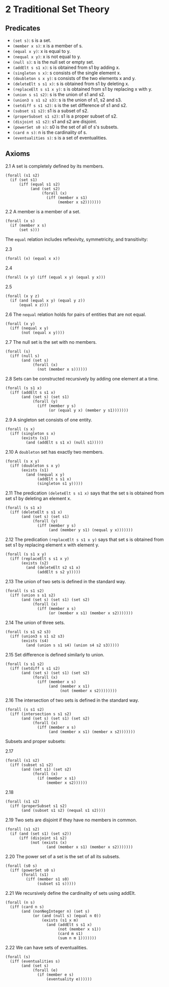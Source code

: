 # 2 Traditional Set Theory

## Predicates

- `(set s)`: s is a set.
- `(member x s)`: x is a member of s.
- `(equal x y)`: x is equal to y.
- `(nequal x y)`: x is not equal to y.
- `(null s)`: s is the null set or empty set.
- `(addElt s s1 x)`: s is obtained from s1 by adding x.
- `(singleton s x)`: s consists of the single element x.
- `(doubleton s x y)`: s consists of the two elements x and y.
- `(deleteElt s s1 x)`: s is obtained from s1 by deleting x.
- `(replaceElt s s1 x y)`: s is obtained from s1 by replacing x with y.
- `(union s s1 s2)`: s is the union of s1 and s2.
- `(union3 s s1 s2 s3)`: s is the union of s1, s2 and s3.
- `(setdiff s s1 s2)`: s is the set difference of s1 and s2.
- `(subset s1 s2)`: s1 is a subset of s2.
- `(properSubset s1 s2)`: s1 is a proper subset of s2.
- `(disjoint s1 s2)`: s1 and s2 are disjoint.
- `(powerSet s0 s)`: s0 is the set of all of s's subsets.
- `(card n s)`: n is the cardinality of s.
- `(eventualities s)`: s is a set of eventualities.


## Axioms

2.1 A set is completely defined by its members.

```
(forall (s1 s2)
  (if (set s1)
      (iff (equal s1 s2)
           (and (set s2)
                (forall (x)
                  (iff (member x s1)
                       (member x s2)))))))
```

2.2 A member is a member of a set.

```
(forall (x s)
  (if (member x s)
      (set s)))
```

The `equal` relation includes reflexivity, symmetricity, and transitivity:

2.3
```
(forall (x) (equal x x))
```

2.4
```
(forall (x y) (iff (equal x y) (equal y x)))
```

2.5
```
(forall (x y z)
  (if (and (equal x y) (equal y z))
      (equal x z)))
```

2.6 The `nequal` relation holds for pairs of entities that are not equal.

```
(forall (x y)
  (iff (nequal x y)
       (not (equal x y))))
```

2.7 The null set is the set with no members.

```
(forall (s)
  (iff (null s)
       (and (set s)
            (forall (x)
              (not (member x s))))))
```

2.8 Sets can be constructed recursively by adding one element at a time.

```
(forall (s s1 x)
  (iff (addElt s s1 x)
       (and (set s) (set s1)
            (forall (y)
              (iff (member y s)
                   (or (equal y x) (member y s1)))))))
```

2.9 A singleton set consists of one entity.

```
(forall (s x)
  (iff (singleton s x)
       (exists (s1)
         (and (addElt s s1 x) (null s1)))))
```

2.10 A `doubleton` set has exactly two members.

```
(forall (s x y)
  (iff (doubleton s x y)
       (exists (s1)
         (and (nequal x y)
              (addElt s s1 x)
              (singleton s1 y)))))
```

2.11 The predication `(deleteElt s s1 x)` says that the set s is obtained
from set s1 by deleting an element x.

```
(forall (s s1 x)
  (iff (deleteElt s s1 x)
       (and (set s) (set s1)
            (forall (y)
              (iff (member y s)
                   (and (member y s1) (nequal y x)))))))
```

2.12 The predication `(replaceElt s s1 x y)` says that set s is obtained
from set s1 by replacing element x with element y.

```
(forall (s s1 x y)
  (iff (replaceElt s s1 x y)
       (exists (s2)
         (and (deleteElt s2 s1 x)
              (addElt s s2 y)))))
```

2.13 The union of two sets is defined in the standard way.

```
(forall (s s1 s2)
  (iff (union s s1 s2)
       (and (set s) (set s1) (set s2)
            (forall (x)
              (iff (member x s)
                   (or (member x s1) (member x s2)))))))
```

2.14 The union of three sets.

```
(forall (s s1 s2 s3)
  (iff (union3 s s1 s2 s3)
       (exists (s4)
         (and (union s s1 s4) (union s4 s2 s3)))))
```

2.15 Set difference is defined similarly to union.

```
(forall (s s1 s2)
  (iff (setdiff s s1 s2)
       (and (set s) (set s1) (set s2)
            (forall (x)
              (iff (member x s)
                   (and (member x s1)
                        (not (member x s2))))))))
```

2.16 The intersection of two sets is defined in the standard way.

```
(forall (s s1 s2)
  (iff (intersection s s1 s2)
       (and (set s) (set s1) (set s2)
            (forall (x)
              (iff (member x s)
                   (and (member x s1) (member x s2)))))))
```

Subsets and proper subsets:

2.17
```
(forall (s1 s2)
  (iff (subset s1 s2)
       (and (set s1) (set s2)
            (forall (x)
              (if (member x s1)
                  (member x s2))))))
```

2.18
```
(forall (s1 s2)
  (iff (properSubset s1 s2)
       (and (subset s1 s2) (nequal s1 s2))))
```

2.19 Two sets are disjoint if they have no members in common.

```
(forall (s1 s2)
  (if (and (set s1) (set s2))
      (iff (disjoint s1 s2)
           (not (exists (x)
                  (and (member x s1) (member x s2)))))))
```

2.20 The power set of a set is the set of all its subsets.

```
(forall (s0 s)
  (iff (powerSet s0 s)
       (forall (s1)
         (iff (member s1 s0)
              (subset s1 s)))))
```

2.21 We recursively define the cardinality of sets using addElt.

```
(forall (n s)
  (iff (card n s)
       (and (nonNegInteger n) (set s)
            (or (and (null s) (equal n 0))
                (exists (s1 x m)
                  (and (addElt s s1 x)
                       (not (member x s1))
                       (card m s1)
                       (sum n m 1)))))))
```

2.22 We can have sets of eventualities.

```
(forall (s)
  (iff (eventualities s)
       (and (set s)
            (forall (e)
              (if (member e s)
                  (eventuality e))))))
```
